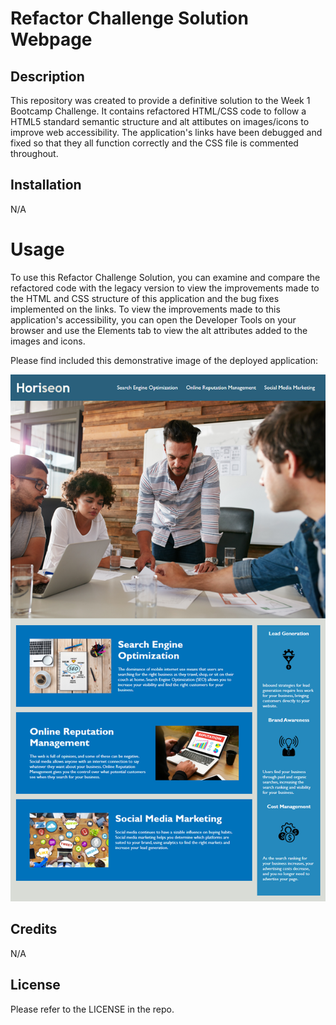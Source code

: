 # Refactor Challenge Solution Webpage

## Description

This repository was created to provide a definitive solution to the Week 1 Bootcamp Challenge. It contains refactored HTML/CSS code to follow a HTML5 standard semantic structure and alt attibutes on images/icons to improve web accessibility. The application's links have been debugged and fixed so that they all function correctly and the CSS file is commented throughout.

## Installation

N/A

# Usage

To use this Refactor Challenge Solution, you can examine and compare the refactored code with the legacy version to view the improvements made to the HTML and CSS structure of this application and the bug fixes implemented on the links. To view the improvements made to this application's accessibility, you can open the Developer Tools on your browser and use the Elements tab to view the alt attributes added to the images and icons.

Please find included this demonstrative image of the deployed application:

![challenge demo](assets/images/01-html-css-git-challenge-demo.png)

## Credits

N/A

## License

Please refer to the LICENSE in the repo.
